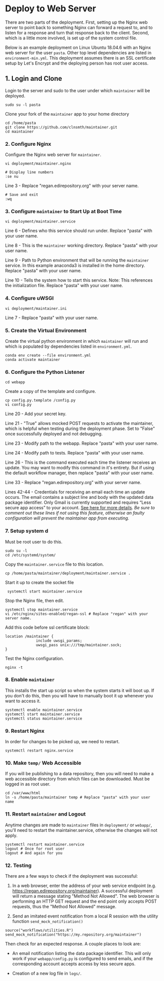 # Deploy to Web Server

There are two parts of the deployment. First, setting up the Nginx web server to point back to something Nginx can forward a request to, and to listen for a response and turn that response back to the client. Second, which is a little more involved, is set up of the system control file.

Below is an example deployment on Linux Ubuntu 18.04.6 with an Nginx web server for the user `pasta`. Other top level dependencies are listed in `environment-min.yml`. This deployment assumes there is an SSL certificate setup by Let's Encrypt and the deploying person has root user access.

## 1. Login and Clone

Login to the server and sudo to the user under which `maintainer` will be deployed.

```
sudo su -l pasta
```

Clone your fork of the `maintainer` app to your home directory

```
cd /home/pasta
git clone https://github.com/clnsmth/maintainer.git
cd maintainer
```

### 2. Configure Nginx

Configure the Nginx web server for `maintainer`.

```
vi deployment/maintainer.nginx

# Display line numbers
:se nu
```

Line 3 - Replace "regan.edirepository.org" with your server name.

```
# Save and exit
:wq
```

### 3. Configure `maintainer` to Start Up at Boot Time

```
vi deployment/maintainer.service
```

Line 6 - Defines who this service should run under. Replace "pasta" with your user name.

Line 8 - This is the `maintainer` working directory. Replace "pasta" with your user name.

Line 9 - Path to Python environment that will be running the `maintainer` service. In this example anaconda3 is installed in the home directory. Replace "pasta" with your user name.

Line 10 - Tells the system how to start this service. Note: This references the initialization file. Replace "pasta" with your user name.

### 4. Configure uWSGI

```
vi deployment/maintainer.ini
```

Line 7 - Replace "pasta" with your user name.

### 5. Create the Virtual Environment

Create the virtual python environment in which `maintainer` will run and which is populated by dependencies listed in `environment.yml`.

```
conda env create --file environment.yml
conda activate maintainer 
```

### 6. Configure the Python Listener

```
cd webapp
```

Create a copy of the template and configure.

```
cp config.py.template /config.py
vi config.py
```

Line 20 - Add your secret key.

Line 21 - "True" allows mocked POST requests to activate the maintainer, which is helpful when testing during the deployment phase. Set to "False" once successfully deployed and not debugging.

Line 23 - Modify path to the webapp. Replace "pasta" with your user name.

Line 24 - Modify path to tests. Replace "pasta" with your user name.

Line 26 - This is the command executed each time the listener receives an update. You may want to modify this command in it's entirety. But if using the default workflow manager, then replace "pasta" with your user name.

Line 33 - Replace "regan.edirepository.org" with your server name.

Lines 42-44 - Credentials for receiving an email each time an update occurs. The email contains a subject line and body with the updated data package identifier. Only Gmail is currently supported and requires “Less secure app access” to your account. [See here for more details](https://support.google.com/accounts/answer/6010255?hl=en). _Be sure to comment out these lines if not using this feature, otherwise an faulty configuration will prevent the maintainer app from executing._

### 7. Setup system d

Must be root user to do this.

```
sudo su -l
cd /etc/systemd/system/
```

Copy the `maintainer.service` file to this location.

```
cp /home/pasta/maintainer/deployment/maintainer.service .
```

Start it up to create the socket file

```
 systemctl start maintainer.service
```

Stop the Nginx file, then edit.

```
systemctl stop maintainer.service
vi /etc/nginx/sites-enabled/regan-ssl # Replace "regan" with your server name.
```

Add this code before ssl certificate block:

```
location /maintainer {
              include uwsgi_params;
              uwsgi_pass unix:///tmp/maintainer.sock;
}
```

Test the Nginx configuration.

```
nginx -t
```

### 8. Enable `maintainer`

This installs the start up script so when the system starts it will boot up. If you don't do this, then you will have to manually boot it up whenever you want to access it.

```
systemctl enable maintainer.service
systemctl start maintainer.service
systemctl status maintainer.service
```

### 9. Restart Nginx

In order for changes to be picked up, we need to restart.

```
systemctl restart nginx.service
```

### 10. Make `temp/` Web Accessible

If you will be publishing to a data repository, then you will need to make a web accessible directory from which files can be downloaded. Must be logged in as root user.

```
cd /var/www/html
ln -s /home/pasta/maintainer temp # Replace "pasta" with your user name
```

### 11. Restart `maintainer` and Logout

Anytime changes are made to `maintainer` files in `deployment/` or `webapp/`, you'll need to restart the maintainer.service, otherwise the changes will not apply.

```
systemctl restart maintainer.service
logout # Once for root user
logout # And again for you
```

### 12. Testing

There are a few ways to check if the deployment was successful:

1. In a web browser, enter the address of your web service endpoint (e.g. https://regan.edirepository.org/maintainer). A successful deployment will return a message stating "Method Not Allowed". The web browser is performing an HTTP GET request and the end point only accepts POST requests, thus the "Method Not Allowed" message.

2. Send an imitated event notification from a local R session with the utility function `send_mock_notification()` 

```
source("workflows/utilities.R")
send_mock_notification("https://my.repository.org/maintainer")
```

Then check for an expected response. A couple places to look are:

- An email notification listing the data package identifier. This will only work if your `webapp/config.py` is configured to send emails, and if the corresponding account accepts access by less secure apps.

- Creation of a new log file in `logs/`.
